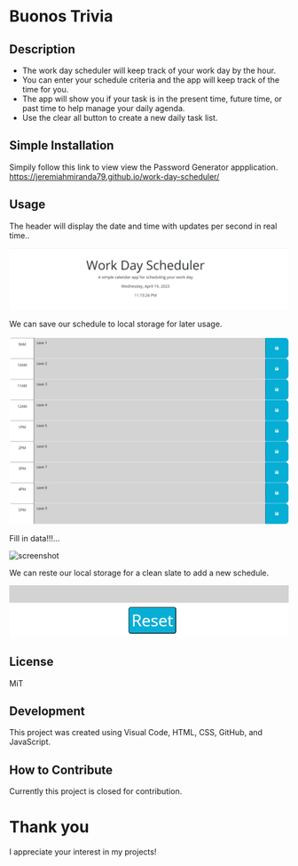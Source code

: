 # Buonos Trivia

## Description
- The work day scheduler will keep track of your work day by the hour.
- You can enter your schedule criteria and the app will keep track of the time for you.
- The app will show you if your task is in the present time, future time, or past time to help manage your daily agenda.
- Use the clear all button to create a new daily task list. 

## Simple Installation

Simpily follow this  link to view view the Password Generator appplication. https://jeremiahmiranda79.github.io/work-day-scheduler/

## Usage

The header will display the date and time with updates per second in real time..

![screenshot](./assets/img/date-and-time.png)

We can save our schedule to local storage for later usage. 

![screenshot](./assets/img/save-data.png)

Fill in data!!!...

![screenshot]()

We can reste our local storage for a clean slate to add a new schedule.

![screenshot](./assets/img/reset-all-values.png)

## License

MiT

## Development

This project was created using Visual Code, HTML, CSS, GitHub, and JavaScript.

## How to Contribute

Currently this project is closed for contribution.

# Thank you
I appreciate your interest in my projects!
